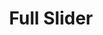 ---
title:			"Full Slider"
slug:			full-slider
src:			/template-overviews/full-slider
categories:		template landing-pages one-page portfolios unstyled popular
description:	"A full page background image slider for Bootstrap 4 using the built-in Bootstrap carousel plugin."
bump:			"A full page image slider template."
img-src:		/img/templates/full-slider.jpg
img-desc:		"Full Page Bootstrap Image Carousel Slider"
layout:			template-overview

meta-title: "Full Slider - Bootstrap 4 Background Image Slider"
meta-description: "A full page background image slider template for Bootstrap 4 built with the default Bootstrap carousel. All Start Bootstrap templates are free to download and open source."

features:
  - Full page image slider
  - Easy to edit background images using inline CSS
  - 100% height slider section with content underneath

long-description: "Full Slider is a full page image background slider built using the Bootstrap carousel. You can use this template to create one page websites, portfolio sites, and much more."

alt-version:		"no"
user-version:		"no"

v4-version:			"yes"
alt-v4:				"https://github.com/BlackrockDigital/startbootstrap-full-slider/archive/v4-dev.zip"

redirect_from:
  - /full-slider/
  - /full-slider.php/
  - /templates/full-slider.html/
  - /downloads/full-slider.zip/
---